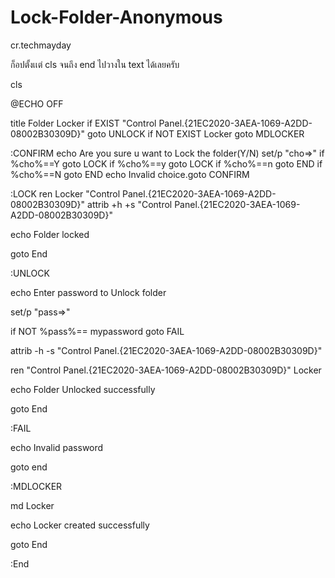 # Lock-Folder-Anonymous
cr.techmayday

ก็อปตั้งเเต่ cls จนถึง end ไปวางใน text ได้เลยครับ

 
cls
 
@ECHO OFF
 
title Folder Locker
if EXIST "Control Panel.{21EC2020-3AEA-1069-A2DD-08002B30309D}" goto UNLOCK
if NOT EXIST Locker goto MDLOCKER

:CONFIRM
echo Are you sure u want to Lock the folder(Y/N)
set/p "cho=>"
if %cho%==Y goto LOCK
if %cho%==y goto LOCK
if %cho%==n goto END
if %cho%==N goto END
echo Invalid choice.goto CONFIRM

:LOCK
ren Locker "Control Panel.{21EC2020-3AEA-1069-A2DD-08002B30309D}"
attrib +h +s "Control Panel.{21EC2020-3AEA-1069-A2DD-08002B30309D}"
 
echo Folder locked
 
goto End

:UNLOCK
 
echo Enter password to Unlock folder
 
set/p "pass=>"
 
if NOT %pass%== mypassword goto FAIL
 
attrib -h -s "Control Panel.{21EC2020-3AEA-1069-A2DD-08002B30309D}"
 
ren "Control Panel.{21EC2020-3AEA-1069-A2DD-08002B30309D}" Locker
 
echo Folder Unlocked successfully
 
goto End

:FAIL
 
echo Invalid password
 
goto end

:MDLOCKER
 
md Locker
 
echo Locker created successfully
 
goto End

:End

